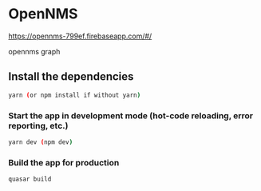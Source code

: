 # OpenNMS

https://opennms-799ef.firebaseapp.com/#/

opennms graph

## Install the dependencies
```bash
yarn (or npm install if without yarn)
```

### Start the app in development mode (hot-code reloading, error reporting, etc.)
```bash
yarn dev (npm dev)
```

### Build the app for production
```bash
quasar build
```
